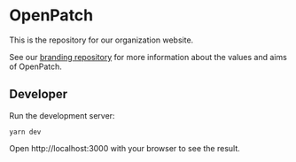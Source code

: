 # OpenPatch

This is the repository for our organization website.

See our [branding repository](https://github.com/openpatch/branding) for
more information about the values and aims of OpenPatch.

## Developer

Run the development server:

```
yarn dev
```

Open http://localhost:3000 with your browser to see the result.

